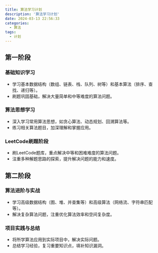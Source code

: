 ```yaml
---
title: 算法学习计划
description: '算法学习计划'
date: 2024-03-13 22:56:33
categories:
  - 算法
tags:
  - 计划
---
```


## 第一阶段

### 基础知识学习

- 学习基本数据结构（数组、链表、栈、队列、树等）和基本算法（排序、查找、递归等）。
- 刷题巩固基础，解决大量简单和中等难度的算法问题。

### 算法思想学习

- 深入学习常用算法思想，如贪心算法、动态规划、回溯算法等。
- 练习相关算法题目，加深理解和掌握应用。

### LeetCode刷题阶段

- 刷LeetCode题库，重点解决中等和困难难度的算法问题。
- 注重多种解题思路的探索，提升解决问题的能力和速度。

## 第二阶段

### 算法进阶与实战

- 学习高级数据结构（图、堆、并查集等）和高级算法（网络流、字符串匹配等）。
- 解决复杂算法问题，注重优化算法效率和空间复杂度。

### 项目实践与总结

- 将所学算法应用到实际项目中，解决实际问题。
- 总结学习经验，复习重要知识点，填补知识漏洞。

